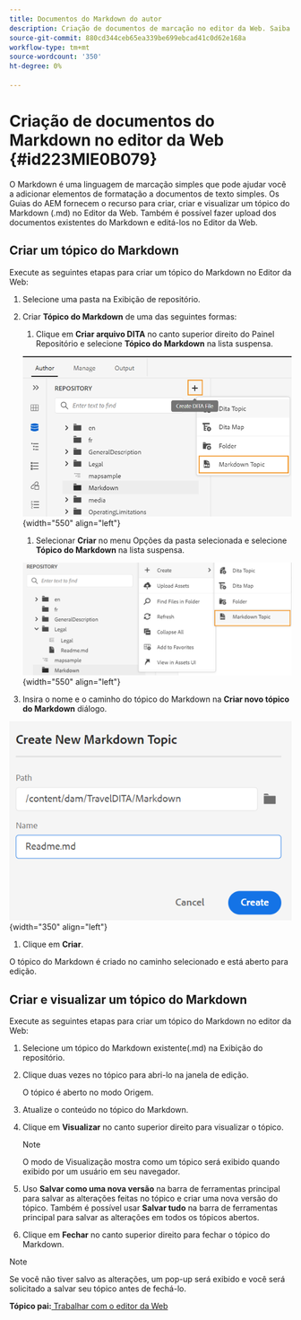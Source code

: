 ```yaml
---
title: Documentos do Markdown do autor
description: Criação de documentos de marcação no editor da Web. Saiba como criar, criar e visualizar um tópico do Markdown nos Guias do AEM.
source-git-commit: 880cd344ceb65ea339be699ebcad41c0d62e168a
workflow-type: tm+mt
source-wordcount: '350'
ht-degree: 0%

---
```


# Criação de documentos do Markdown no editor da Web {#id223MIE0B079}

O Markdown é uma linguagem de marcação simples que pode ajudar você a adicionar elementos de formatação a documentos de texto simples. Os Guias do AEM fornecem o recurso para criar, criar e visualizar um tópico do Markdown \(.md\) no Editor da Web. Também é possível fazer upload dos documentos existentes do Markdown e editá-los no Editor da Web.

## Criar um tópico do Markdown

Execute as seguintes etapas para criar um tópico do Markdown no Editor da Web:

1. Selecione uma pasta na Exibição de repositório.
1. Criar **Tópico do Markdown** de uma das seguintes formas:
   1. Clique em **Criar arquivo DITA** no canto superior direito do Painel Repositório e selecione **Tópico do Markdown** na lista suspensa.

   ![](images/create-markdown-dita-topic.png){width="550" align="left"}

   1. Selecionar **Criar** no menu Opções da pasta selecionada e selecione **Tópico do Markdown** na lista suspensa.

   ![](images/create-markdown-options-menu.png){width="550" align="left"}

1. Insira o nome e o caminho do tópico do Markdown na **Criar novo tópico do Markdown** diálogo.

![](images/create-markdown-dialog.png){width="350" align="left"}

1. Clique em **Criar**.

O tópico do Markdown é criado no caminho selecionado e está aberto para edição.

## Criar e visualizar um tópico do Markdown

Execute as seguintes etapas para criar um tópico do Markdown no editor da Web:

1. Selecione um tópico do Markdown existente\(.md\) na Exibição do repositório.
1. Clique duas vezes no tópico para abri-lo na janela de edição.

   O tópico é aberto no modo Origem.

1. Atualize o conteúdo no tópico do Markdown.
1. Clique em **Visualizar** no canto superior direito para visualizar o tópico.

   >[!NOTE]
   >
   > O modo de Visualização mostra como um tópico será exibido quando exibido por um usuário em seu navegador.

1. Uso **Salvar como uma nova versão** na barra de ferramentas principal para salvar as alterações feitas no tópico e criar uma nova versão do tópico. Também é possível usar **Salvar tudo** na barra de ferramentas principal para salvar as alterações em todos os tópicos abertos.

1. Clique em **Fechar** no canto superior direito para fechar o tópico do Markdown.

>[!NOTE]
>
> Se você não tiver salvo as alterações, um pop-up será exibido e você será solicitado a salvar seu tópico antes de fechá-lo.

**Tópico pai:**[ Trabalhar com o editor da Web](web-editor.md)

